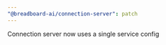 ```yaml
---
"@breadboard-ai/connection-server": patch
---
```


Connection server now uses a single service config
